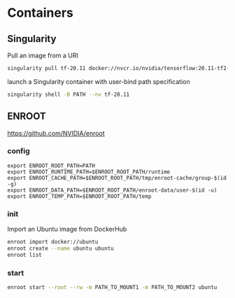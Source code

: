 # Containers

## Singularity

Pull an image from a URI

```bash
singularity pull tf-20.11 docker://nvcr.io/nvidia/tensorflow:20.11-tf2-py3
```

launch a Singularity container with user-bind path specification
```bash
singularity shell -B PATH --nv tf-20.11
```

## ENROOT

https://github.com/NVIDIA/enroot

### config

```
export ENROOT_ROOT_PATH=PATH
export ENROOT_RUNTIME_PATH=$ENROOT_ROOT_PATH/runtime
export ENROOT_CACHE_PATH=$ENROOT_ROOT_PATH/tmp/enroot-cache/group-$(id -g)
export ENROOT_DATA_PATH=$ENROOT_ROOT_PATH/enroot-data/user-$(id -u)
export ENROOT_TEMP_PATH=$ENROOT_ROOT_PATH/temp
```

### init

Import an Ubuntu image from DockerHub

```bash
enroot import docker://ubuntu
enroot create --name ubuntu ubuntu
enroot list
```

### start

```bash
enroot start --root --rw -m PATH_TO_MOUNT1 -m PATH_TO_MOUNT2 ubuntu
```
